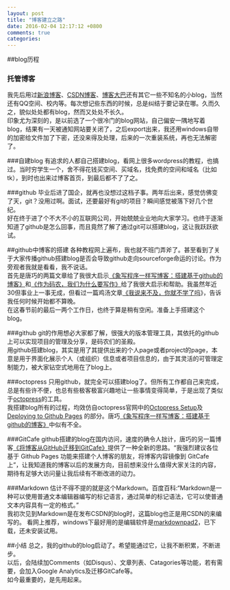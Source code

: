 ```yaml
---
layout: post
title: "博客建立之路"
date: 2016-02-04 12:17:12 +0800
comments: true
categories: 
---
```

##blog历程
### 托管博客
我先后用过[新浪博客](http://blog.sina.com.cn/heiflow)、[CSDN博客](http://blog.csdn.net/unifirst)、[博客大巴](http://zhendexiangxxzhegeblogziyuming.blogbus.com/)还有其它一些不知名的小blog，当然还有QQ空间、校内等。每次想记些东西的时候，总是纠结于要记录在哪。久而久之，貌似处处都有blog，然而又处处不长久。<br />
印象尤为深刻的，是以前选了一个很冷门的blog网站，自己偏安一隅地写着blog，结果有一天被通知网站要关闭了，之后export出来，我还用windows自带的加密给文件加了下密，还没来得及处理，后来的一次重装系统，再也无法解密了。

###自建blog
有追求的人都自己搭建blog，看网上很多wordpress的教程，也搞过。当时穷学生一个，舍不得花钱买空间、买域名，找免费的空间和域名（比如tk），到时也出来过博客首页，到最后都不了了之。

###github
毕业后进了国企，就再也没想过这档子事。两年后出来，感觉仿佛变了天，git？没用过啊。面试，还要最好有git的项目？瞬间感觉被落下好几个世纪。<br />
好在终于进了个不大不小的互联网公司，开始兢兢业业地向大家学习。也终于逐渐知道了github是怎么回事，而且竟然了解了通过git可以搭建blog，这让我跃跃欲试。

##github中博客的搭建
各种教程网上遍布，我也就不班门弄斧了。甚至看到了关于大家传播github搭建blog是否会导致github走向sourceforge命运的讨论。作为旁观者我就是看看，我不说话。<br />
首先是唐巧的两篇文章给了我很大启示[《象写程序一样写博客：搭建基于github的博客》](http://blog.devtang.com/blog/2012/02/10/setup-blog-based-on-github/)和[《作为码农，我们为什么要写作》](http://blog.devtang.com/blog/2014/01/08/why-we-need-write/)给了我很大启示和帮助。我虽然年近30但事业上一事无成，但看过一篇鸡汤文章[《我说来不及，你就不学了吗](http://toutiao.com/a6240890766765506818/)》，告诉我任何时候开始都不算晚。<br />
在这春节前的最后一两个工作日，也终于算是稍有空闲。准备上手搭建这个blog。

###github
git的作用想必大家都了解，很强大的版本管理工具，其依托的github上可以实现项目的管理及分享，是码农们的圣殿。<br />
用github搭建blog，其实是用了其提供出来的个人page或者project的page，本意是用于界面化展示个人（或组织）信息或者项目信息的，由于其灵活的可管理定制能力，被大家钻空式地用在了blog上。

###octopress
只用github，就完全可以搭建blog了。但所有工作都自己来完成，总是有些许不便，也总有些极客极富兴趣地让一些事情变得简单，于是出现了类似于[octopress](http://octopress.org/)的工具。<br />
我搭建blog所有的过程，均效仿自octopress官网中的[Octopress Setup](http://octopress.org/docs/setup/)及[Deploying to Github Pages](http://octopress.org/docs/deploying/github/) 的部分。唐巧[《象写程序一样写博客：搭建基于github的博客》](http://blog.devtang.com/blog/2012/02/10/setup-blog-based-on-github/)中似有不全。

###GitCafe
github搭建的blog在国内访问，速度的确令人拙计，唐巧的另一篇博客[《将博客从GitHub迁移到GitCafe》](http://blog.devtang.com/blog/2014/06/02/use-gitcafe-to-host-blog/)提供了一种全新的思路。“我强烈建议各位基于 Github Pages 功能来搭建个人博客的朋友，将博客内容镜像到 GitCafe 上”，让我知道我的博客以后的发展方向，目前想来没什么值得大家关注的内容，期待有足够大访问量让我后续有不断改进的动力。

###Markdown
估计不得不提的就是这个Markdown。百度百科:“Markdown是一种可以使用普通文本编辑器编写的标记语言，通过简单的标记语法，它可以使普通文本内容具有一定的格式。”<br />
我初次见到Markdown是在发布CSDN的blog时，这篇blog也正是用CSDN的来编写的。
看网上推荐，windows下最好用的是编辑软件是[markdownpad2](http://www.markdownpad.com/download.html)，已下载，还未安装试用。


##小结
总之，我的github的blog启动了。希望能通过它，让我不断积累，不断进步。<br />
以后，会陆续加Comments（如Disqus）、文章列表、Catagories等功能，若有需要，会加入Google Analytics及迁移GitCafe等。<br />
如今最重要的，是先用起来。